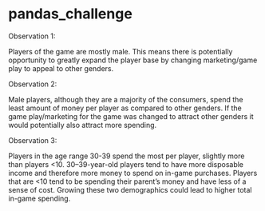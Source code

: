 # pandas_challenge

Observation 1:

Players of the game are mostly male. This means there is potentially opportunity to greatly expand the player base by changing marketing/game play to appeal to other genders.

Observation 2:

Male players, although they are a majority of the consumers, spend the least amount of money per player as compared to other genders. If the game play/marketing for the game was changed to attract other genders it would potentially also attract more spending.

Observation 3:

Players in the age range 30-39 spend the most per player, slightly more than players <10. 30–39-year-old players tend to have more disposable income and therefore more money to spend on in-game purchases. Players that are <10 tend to be spending their parent’s money and have less of a sense of cost. Growing these two demographics could lead to higher total in-game spending.
